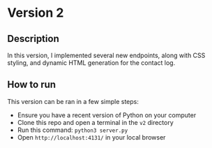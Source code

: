 # Version 2
## Description
In this version, I implemented several new endpoints, along with CSS styling, and dynamic HTML generation for the contact log.

## How to run
This version can be ran in a few simple steps:

- Ensure you have a recent version of Python on your computer
- Clone this repo and open a terminal in the <code>v2</code> directory
- Run this command: <code>python3 server.py</code>
- Open <code>http://localhost:4131/</code> in your local browser
